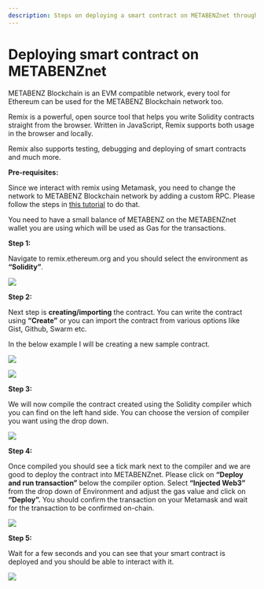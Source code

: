 ```yaml
---
description: Steps on deploying a smart contract on METABENZnet through Remix.
---
```


# Deploying smart contract on METABENZnet

METABENZ Blockchain is an EVM compatible network, every tool for Ethereum can be used for the METABENZ Blockchain network too.

Remix is a powerful, open source tool that helps you write Solidity contracts straight from the browser. Written in JavaScript, Remix supports both usage in the browser and locally.

Remix also supports testing, debugging and deploying of smart contracts and much more.

**Pre-requisites:**

Since we interact with remix using Metamask, you need to change the network to METABENZ Blockchain network by adding a custom RPC. Please follow the steps in [this tutorial](https://doc.metabenz.com/the-METABENZ-studio/getting-started/how-to-add-METABENZ-to-your-metamask) to do that.

You need to have a small balance of METABENZ on the METABENZnet wallet you are using which will be used as Gas for the transactions.

**Step 1:**

Navigate to remix.ethereum.org and you should select the environment as **“Solidity”**.

![](../.gitbook/assets/0%20%288%29.png)

**Step 2:**

Next step is **creating/importing** the contract. You can write the contract using **“Create”** or you can import the contract from various options like Gist, Github, Swarm etc.

In the below example I will be creating a new sample contract.

![](../.gitbook/assets/1%20%2811%29.png)

![](../.gitbook/assets/2%20%2811%29.png)

**Step 3:**

We will now compile the contract created using the Solidity compiler which you can find on the left hand side. You can choose the version of compiler you want using the drop down.

![](../.gitbook/assets/3%20%2810%29.png)

**Step 4:**

Once compiled you should see a tick mark next to the compiler and we are good to deploy the contract into METABENZnet. Please click on **“Deploy and run transaction”** below the compiler option. Select **“Injected Web3”** from the drop down of Environment and adjust the gas value and click on **“Deploy”.** You should confirm the transaction on your Metamask and wait for the transaction to be confirmed on-chain.

![](../.gitbook/assets/4%20%2810%29.png)

**Step 5:**

Wait for a few seconds and you can see that your smart contract is deployed and you should be able to interact with it.

![](../.gitbook/assets/5%20%287%29.png)
